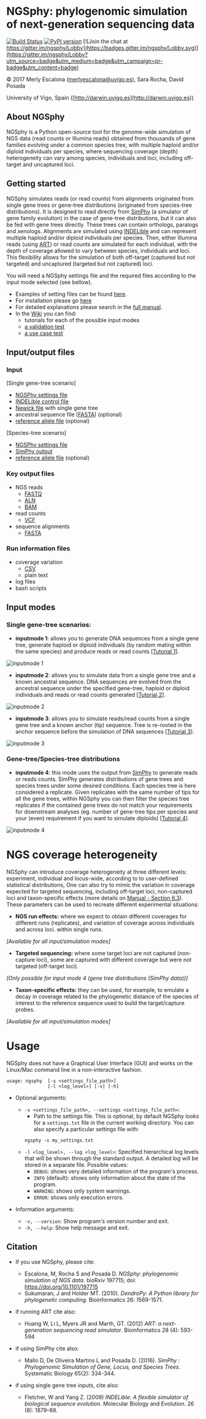 
# NGSphy: phylogenomic simulation of next-generation sequencing data

[![Build Status](https://travis-ci.org/merlyescalona/ngsphy.svg?branch=master)](https://travis-ci.org/merlyescalona/ngsphy) [![PyPI version](https://badge.fury.io/py/ngsphy.svg)](https://badge.fury.io/py/ngsphy) [![Join the chat at https://gitter.im/ngsphy/Lobby](https://badges.gitter.im/ngsphy/Lobby.svg)](https://gitter.im/ngsphy/Lobby?utm_source=badge&utm_medium=badge&utm_campaign=pr-badge&utm_content=badge)

© 2017 Merly Escalona (<merlyescalona@uvigo.es>), Sara Rocha, David Posada

University of Vigo, Spain ([http://darwin.uvigo.es](http://darwin.uvigo.es))

## About NGSphy

NGSphy is a Python open-source tool for the genome-wide simulation of NGS data (read counts or Illumina reads) obtained from thousands of gene families evolving under a common species tree, with multiple haploid and/or diploid individuals per species, where sequencing coverage (depth) heterogeneity can vary among species, individuals and loci, including off-target and uncaptured loci.

## Getting started

NGSphy simulates reads (or read counts) from alignments originated from single gene trees or gene-tree distributions (originated from species-tree distributions). It is designed to read directly from [SimPhy](http://github.com/adamallo/SimPhy) (a simulator of gene family evolution) in the case of gene-tree distributions, but it can also be fed with gene trees directly. These trees can contain orthologs, paralogs and xenologs. Alignments are simulated using [INDELible](http://abacus.gene.ucl.ac.uk/software/indelible/)  and can represent multiple haploid and/or diploid individuals per species. Then, either Illumina reads (using [ART](https://www.niehs.nih.gov/research/resources/software/biostatistics/art/index.cfm)) or read counts are simulated for each individual, with the depth of coverage allowed to vary between species, individuals and loci. This flexibility allows for the simulation of both off-target (captured but not targeted) and uncaptured (targeted but not captured) loci.

You will need a NGSphy settings file and the required files according to the input mode selected (see bellow).
- Examples of setting files can be found  [here](https://github.com/merlyescalona/ngsphy/tree/master/data/settings).
- For installation please go [here](https://github.com/merlyescalona/ngsphy/wiki/Manual#4-installation)
- For detailed explanations please search in the [full manual](https://github.com/merlyescalona/ngsphy/wiki/Manual).
- In the [Wiki](https://github.com/merlyescalona/ngsphy/wiki/) you can find:
    - tutorials for each of the possible input modes
    - [a validation test](https://github.com/merlyescalona/ngsphy/wiki/Validation-test)
    - [a use case test](https://github.com/merlyescalona/ngsphy/wiki/Use-case-test)

## Input/output files

### Input

[Single gene-tree scenario]
- [NGSPhy settings file](https://github.com/merlyescalona/ngsphy/wiki/Manual#6-the-settings-file)
- [INDELible control file](https://github.com/merlyescalona/ngsphy/wiki/Manual#626-indelible-control-file---ngsphy-version)
- [Newick file](http://evolution.genetics.washington.edu/phylip/newicktree.html) with single gene tree
- ancestral sequence file ([FASTA](https://en.wikipedia.org/wiki/FASTA_format)) (optional)
- [reference allele file](https://github.com/merlyescalona/ngsphy/wiki/Manual#651-reference-allele-file-optional) (optional)

[Species-tree scenario]
- [NGSPhy settings file](https://github.com/merlyescalona/ngsphy/wiki/Manual#6-the-settings-file)
- [SimPhy output](http://github.com/adamallo/SimPhy)
- [reference allele file](https://github.com/merlyescalona/ngsphy/wiki/Manual#651-reference-allele-file-optional) (optional)


### Key output files
- NGS reads
    - [FASTQ](https://en.wikipedia.org/wiki/FASTQ_format)
    - [ALN](http://meme-suite.org/doc/clustalw-format.html)
    - [BAM](https://samtools.github.io/hts-specs/)
- read counts
    - [VCF](https://samtools.github.io/hts-specs/)
- sequence alignments
    - [FASTA](https://en.wikipedia.org/wiki/FASTA_format)

###  Run information files
- coverage variation
    - [CSV](https://en.wikipedia.org/wiki/Comma-separated_values)
    - plain text
- log files
- bash scripts


## Input modes

### Single gene-tree scenarios:

- **inputmode 1**: allows you to generate DNA sequences from a single gene tree, generate haploid or diploid individuals (by random mating within the same species) and produce reads or read counts [[Tutorial 1](https://github.com/merlyescalona/ngsphy/wiki/Tutorials-setting-examples#1-generating-read-counts-from-a-single-gene-tree)].


![inputmode 1](https://github.com/merlyescalona/ngsphy/wiki/img/ngsphy.inputmode1.png)


- **inputmode 2**: allows you to simulate data from a single gene tree and a known ancestral sequence. DNA sequences are evolved from the ancestral sequence under the specified gene-tree,  haploid or diploid individuals and reads or read counts  generated [[Tutorial 2](https://github.com/merlyescalona/ngsphy/wiki/Tutorials-setting-examples#2-generating-illumina-reads-from-a-single-gene-tree-using-an-ancestral-sequence)].


![inputmode 2](https://github.com/merlyescalona/ngsphy/wiki/img/ngsphy.inputmode2.png)


- **inputmode 3**: allows you to simulate reads/read counts from a single gene tree and a known anchor (tip) sequence. Tree is re-rooted in the anchor sequence before the simulation of DNA sequences [[Tutorial 3](https://github.com/merlyescalona/ngsphy/wiki/Tutorials-setting-examples#3-generating-read-counts-from-a-single-gene-tree-using-an-anchor-sequence)].


![inputmode 3](https://github.com/merlyescalona/ngsphy/wiki/img/ngsphy.inputmode3.png)


### Gene-tree/Species-tree distributions

- **inputmode 4**: this mode uses the output from [SimPhy](http://github.com/adamallo/SimPhy)   to generate reads or reads counts. SimPhy generates distributions of gene trees and species trees under some desired conditions. Each species tree is here considered a replicate. Given replicates with the same number of tips for all the gene trees, within NGSphy you can then filter the species tree replicates if the contained gene trees do not match your requirements for downstream analyses (eg. number of gene-tree tips per species and your (even) requirement if you want to simulate diploids) [[Tutorial 4](https://github.com/merlyescalona/ngsphy/wiki/Tutorials-setting-examples#4-generating-illumina-reads-from-gene-tree-distribution)].

![inputmode 4](https://github.com/merlyescalona/ngsphy/wiki/img/ngsphy.inputmode4.png)

# NGS coverage heterogeneity

NGSphy can introduce coverage heterogeneity at three different levels: experiment, individual and locus-wide, according to to user-defined statistical distributions, One can also try to mimic the variation in coverage expected for targeted sequencing, including off-target loci, non-captured loci and taxon-specific effects (more details on [Manual - Section 6.3](Manual#63-coverage-block)). These parameters can be used to recreate different experimental situations:

- **NGS run effects:** where we expect to obtain different coverages for different runs (replicates), and  variation of coverage across individuals and across loci. within single runs.

*[Available for all input/simulation modes]*

- **Targeted sequencing:** where some target loci are not captured (non-capture loci), some are captured with different coverage but were not targeted (off-target loci).

*[Only possible for input mode 4 (gene tree distributions (SimPhy data))]*

- **Taxon-specific effects:** they can be used, for example, to emulate a decay in coverage related to the phylogenetic distance of the species of interest to the reference sequence used to build the target/capture probes.

*[Available for all input/simulation modes]*


# Usage

NGSphy does not have a Graphical User Interface (GUI) and works on the Linux/Mac command line in a non-interactive fashion.

```
usage: ngsphy  [-s <settings_file_path>]
               [-l <log_level>] [-v] [-h]
```

- Optional arguments:
    - `-s <settings_file_path>, --settings <settings_file_path>`:
        - Path to the settings file. This is optional, by default NGSphy looks for a `settings.txt` file in the current working directory. You can also specify a particular settings file with:
        ```
        ngsphy -s my_settings.txt
        ```
    - `-l <log_level>, --log <log_level>`: Specified hierarchical log levels that will be shown through the standard output. A detailed log will be stored in a separate file. Possible values:
        - `DEBUG`: shows very detailed information of the program's process.
        - `INFO` (default): shows only information about the state of the program.
        - `WARNING`: shows only system warnings.
        - `ERROR`: shows only execution errors.

- Information arguments:
    - `-v, --version`: Show program's version number and exit.
    - `-h, --help`: Show help message and exit.


## Citation

- If you use NGSphy, please cite:
    - Escalona, M, Rocha S and Posada D. *NGSphy: phylogenomic simulation of NGS data*. bioRxiv 197715; doi: https://doi.org/10.1101/197715
    - Sukumaran, J and Holder MT. (2010). *DendroPy: A Python library for phylogenetic computing*. Bioinformatics 26: 1569-1571.

- if running ART cite also:
    - Huang W, Li L, Myers JR and Marth, GT. (2012) *ART: a next-generation sequencing read simulator*. Bioinformatics  28 (4): 593-594

- if using SimPhy cite also:
    - Mallo D, De Oliveira Martins L and Posada D. (2016). *SimPhy : Phylogenomic Simulation of Gene, Locus, and Species Trees*. Systematic Biology 65(2): 334-344.

- if using single gene tree inputs, cite also:
    - Fletcher, W and Yang Z. (2009) *INDELible: A flexible simulator of biological sequence evolution*. Molecular Biology and Evolution. 26 (8): 1879–88.
